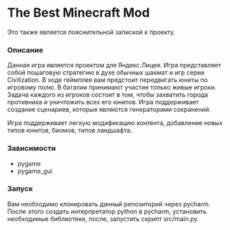 # The Best Minecraft Mod

Это также является пояснительной запиской к проекту.

### Описание

Данная игра является проектом для Яндекс.Лицея.
Игра представляет собой пошаговую стратегию в духе обычных шахмат и
игр серии Civilization. В ходе геймплея вам предстоит передвигать
юниты по игровому полю. В баталии принимают участие только живые
игроки. Задача каждого из игроков состоит в том, чтобы захватить
города противника и уничтожить всех его юнитов.
Игра поддерживает создание сценариев, которые являются 
генераторами сохранений.

Игра поддерживает легкую модификацию контента, добавление новых
типов юнитов, биомов, типов ландшафта.

### Зависимости

+ pygame
+ pygame_gui

### Запуск

Вам необходимо клонировать данный репозиторий через pycharm.
После этого создать интерпретатор python в pycharm, установить
необходимые библиотеки, после, запустить скрипт src/main.py.
